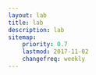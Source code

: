 ```yaml
---
layout: lab
title: lab
description: lab
sitemap:
    priority: 0.7
    lastmod: 2017-11-02
    changefreq: weekly
---
```


